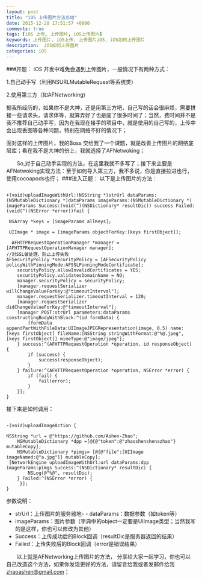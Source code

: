 ```yaml
---
layout: post
title: "iOS 上传图片方法总结"
date: 2015-12-28 17:51:57 +0800
comments: true
tags: [iOS 上传, 上传图片, iOS上传图片]
keywords: 上传图片, iOS上传, 上传图片iOS, iOS如何上传图片
description:  iOS如何上传图片
categories: iOS
---
```

###开题：
iOS 开发中难免会遇到上传图片，一般情况下有两种方式：

1.自己动手写（利用NSURLMutableRequest等系统类）

2.使用第三方（如AFNetworking)

据我所经历的，如果你不是大神，还是用第三方吧，自己写的话会很麻烦，需要拼接一些请求头，请求体等，就算弄好了也是废了很多时间了；当然，费时间并不是我不推荐自己动手写，因为在我现在接手的项目中，就是使用的自己写的，上传中会出现丢图等各种问题，特别在网络不好的情况下；

面对这样的上传图片，我的Boss 交给我了一个课题，就是改善上传图片的网络底层库；看在我不是大神的份上，我就选择了AFNetwoking；
<!--more-->
  So,对于自己动手实现的方法，在这里我就不多写了；接下来主要是AFNetwoking实现方法：至于如何导入第三方，我不多说，你是直接拉进也行，使用cocoapods也行；
###进入正题：
以下是上传图片的方法：
<pre>
<code>
+(void)uploadImageWithUrl:(NSString *)strUrl dataParams:(NSMutableDictionary *)dataParams imageParams:(NSMutableDictionary *) imageParams Success:(void(^)(NSDictionary* resultDic)) success Failed:(void(^)(NSError *error))fail {

 NSArray *keys = [imageParams allKeys];

 UIImage * image = [imageParams objectForKey:[keys firstObject]];

  AFHTTPRequestOperationManager *manager = [AFHTTPRequestOperationManager manager];
//对SSL做处理，防止上传失败
AFSecurityPolicy *securityPolicy = [AFSecurityPolicy policyWithPinningMode:AFSSLPinningModeCertificate];
    securityPolicy.allowInvalidCertificates = YES;
    securityPolicy.validatesDomainName = NO;
    manager.securityPolicy = securityPolicy;
    [manager.requestSerializer willChangeValueForKey:@"timeoutInterval"];
    manager.requestSerializer.timeoutInterval = 120;
    [manager.requestSerializer didChangeValueForKey:@"timeoutInterval"];
    [manager POST:strUrl parameters:dataParams constructingBodyWithBlock:^(id<AFMultipartFormData> formData) {
        [formData appendPartWithFileData:UIImageJPEGRepresentation(image, 0.5) name:[keys firstObject] fileName:[NSString stringWithFormat:@"%@.jpeg",[keys firstObject]] mimeType:@"image/jpeg"];
    } success:^(AFHTTPRequestOperation *operation, id responseObject) {
        if (success) {
            success(responseObject);
        }
    } failure:^(AFHTTPRequestOperation *operation, NSError *error) {
        if (fail) {
            fail(error);
        }
    }];
}
</code></pre> 
接下来是如何调用：
<pre><code>
-(void)uploadImageAction {

NSString *url = @"https://github.com/Ashen-Zhao";
    NSMutableDictionary *dpp =[@{@"token":@"zhaoshenshenazhao"} mutableCopy];
    NSMutableDictionary *pimgs= [@{@"file":[UIImage imageNamed:@"a.jpg"]} mutableCopy];
 [NetworkEngine uploadImageWithUrl:url dataParams:dpp imageParams:pimgs Success:^(NSDictionary* resultDic) {
        NSLog(@"%@", resultDic);
    } Failed:^(NSError *error) {
     }];
}
</code></pre>
参数说明：

- strUrl：上传图片的服务器地- - dataParams：数据参数（如token等）
- imageParams：图片参数（字典中的object一定要是UIImage类型；当然我写的是这样，你也可以修改为其他）
- Success：上传成功后的Block回调（resultDic是服务器返回的结果）
- Failed：上传失败后的Block回调（error是错误结果）

  以上就是AFNetworking上传图片的方法， 分享给大家一起学习，你也可以自己改造这个方法，如果你发现更好的方法，请留言给我或者发邮件给我<zhaoashen@gmail.com>；
